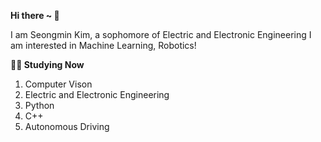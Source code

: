 **Hi there ~ 👋**

I am Seongmin Kim, a sophomore of Electric and Electronic Engineering 
I am interested in Machine Learning, Robotics!

**🧑‍💻 Studying Now**
1. Computer Vison
2. Electric and Electronic Engineering
3. Python
4. C++
5. Autonomous Driving
